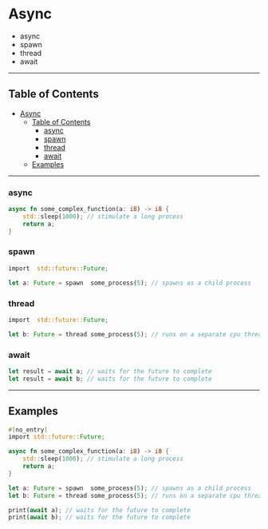 # Async
- async
- spawn
- thread
- await

---

## Table of Contents
- [Async](#async)
  - [Table of Contents](#table-of-contents)
    - [async](#async-1)
    - [spawn](#spawn)
    - [thread](#thread)
    - [await](#await)
  - [Examples](#examples)

---

### async
```rs
async fn some_complex_function(a: i8) -> i8 {
    std::sleep(1000); // stimulate a long process
    return a;
}
```

### spawn
```rs
import  std::future::Future;

let a: Future = spawn  some_process(5); // spawns as a child process
```

### thread
```rs
import  std::future::Future;

let b: Future = thread some_process(5); // runs on a separate cpu thread
```

### await
```rs
let result = await a; // waits for the future to complete
let result = await b; // waits for the future to complete
```

---

## Examples
```rs
#[no_entry]
import std::future::Future;

async fn some_complex_function(a: i8) -> i8 {
    std::sleep(1000); // stimulate a long process
    return a;
}

let a: Future = spawn  some_process(5); // spawns as a child process
let b: Future = thread some_process(5); // runs on a separate cpu thread

print(await a); // waits for the future to complete
print(await b); // waits for the future to complete
```